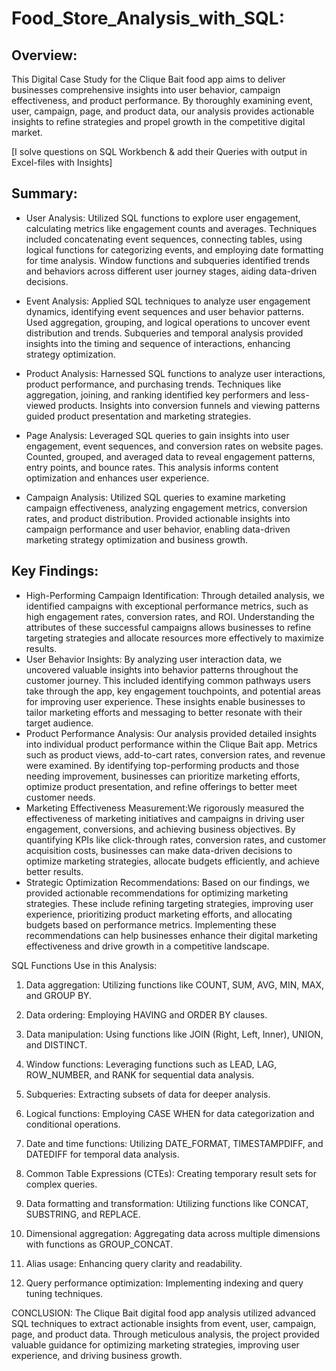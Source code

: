# Food_Store_Analysis_with_SQL:
## Overview:
This Digital Case Study for the Clique Bait food app aims to deliver businesses comprehensive insights into user behavior, campaign effectiveness, and product performance. By thoroughly examining event, user, campaign, page, and product data, our analysis provides actionable insights to refine strategies and propel growth in the competitive digital market.

[I solve questions on SQL Workbench & add their Queries with output in Excel-files with Insights]
## Summary:
- User Analysis: Utilized SQL functions to explore user engagement, calculating metrics like engagement counts and averages. Techniques included concatenating event sequences, connecting tables, using logical functions for categorizing events, and employing date formatting for time analysis. Window functions and subqueries identified trends and behaviors across different user journey stages, aiding data-driven decisions.

- Event Analysis: Applied SQL techniques to analyze user engagement dynamics, identifying event sequences and user behavior patterns. Used aggregation, grouping, and logical operations to uncover event distribution and trends. Subqueries and temporal analysis provided insights into the timing and sequence of interactions, enhancing strategy optimization.

- Product Analysis: Harnessed SQL functions to analyze user interactions, product performance, and purchasing trends. Techniques like aggregation, joining, and ranking identified key performers and less-viewed products. Insights into conversion funnels and viewing patterns guided product presentation and marketing strategies.

- Page Analysis: Leveraged SQL queries to gain insights into user engagement, event sequences, and conversion rates on website pages. Counted, grouped, and averaged data to reveal engagement patterns, entry points, and bounce rates. This analysis informs content optimization and enhances user experience.

- Campaign Analysis: Utilized SQL queries to examine marketing campaign effectiveness, analyzing engagement metrics, conversion rates, and product distribution. Provided actionable insights into campaign performance and user behavior, enabling data-driven marketing strategy optimization and business growth.

## Key Findings:
- High-Performing Campaign Identification: Through detailed analysis, we identified campaigns with exceptional performance metrics, such as high engagement rates, conversion rates, and ROI. Understanding the attributes of these successful campaigns allows businesses to refine targeting strategies and allocate resources more effectively to maximize results.
- User Behavior Insights: By analyzing user interaction data, we uncovered valuable insights into behavior patterns throughout the customer journey. This included identifying common pathways users take through the app, key engagement touchpoints, and potential areas for improving user experience. These insights enable businesses to tailor marketing efforts and messaging to better resonate with their target audience.
- Product Performance Analysis: Our analysis provided detailed insights into individual product performance within the Clique Bait app. Metrics such as product views, add-to-cart rates, conversion rates, and revenue were examined. By identifying top-performing products and those needing improvement, businesses can prioritize marketing efforts, optimize product presentation, and refine offerings to better meet customer needs.
- Marketing Effectiveness Measurement:We rigorously measured the effectiveness of marketing initiatives and campaigns in driving user engagement, conversions, and achieving business objectives. By quantifying KPIs like click-through rates, conversion rates, and customer acquisition costs, businesses can make data-driven decisions to optimize marketing strategies, allocate budgets efficiently, and achieve better results.
- Strategic Optimization Recommendations: Based on our findings, we provided actionable recommendations for optimizing marketing strategies. These include refining targeting strategies, improving user experience, prioritizing product marketing efforts, and allocating budgets based on performance metrics. Implementing these recommendations can help businesses enhance their digital marketing effectiveness and drive growth in a competitive landscape.

SQL Functions Use in this Analysis:

1) Data aggregation: Utilizing functions like COUNT, SUM, AVG, MIN, MAX, and GROUP BY.

2) Data ordering: Employing HAVING and ORDER BY clauses.

3) Data manipulation: Using functions like JOIN (Right, Left, Inner), UNION, and DISTINCT.

4) Window functions: Leveraging functions such as LEAD, LAG, ROW_NUMBER, and RANK for sequential data analysis.

5) Subqueries: Extracting subsets of data for deeper analysis.

6) Logical functions: Employing CASE WHEN for data categorization and conditional operations.

7) Date and time functions: Utilizing DATE_FORMAT, TIMESTAMPDIFF, and DATEDIFF for temporal data analysis.

8) Common Table Expressions (CTEs): Creating temporary result sets for complex queries.

9) Data formatting and transformation: Utilizing functions like CONCAT, SUBSTRING, and REPLACE.

10) Dimensional aggregation: Aggregating data across multiple dimensions with functions as GROUP_CONCAT.

11) Alias usage: Enhancing query clarity and readability.

12) Query performance optimization: Implementing indexing and query tuning techniques.

CONCLUSION: The Clique Bait digital food app analysis utilized advanced SQL techniques to extract actionable insights from event, user, campaign, page, and product data. Through meticulous analysis, the project provided valuable guidance for optimizing marketing strategies, improving user experience, and driving business growth.

